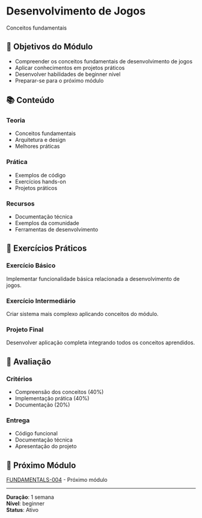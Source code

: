 
# Desenvolvimento de Jogos

Conceitos fundamentais

## 🎯 Objetivos do Módulo

- Compreender os conceitos fundamentais de desenvolvimento de jogos
- Aplicar conhecimentos em projetos práticos
- Desenvolver habilidades de beginner nível
- Preparar-se para o próximo módulo

## 📚 Conteúdo


### Teoria
- Conceitos fundamentais
- Arquitetura e design
- Melhores práticas

### Prática
- Exemplos de código
- Exercícios hands-on
- Projetos práticos

### Recursos
- Documentação técnica
- Exemplos da comunidade
- Ferramentas de desenvolvimento


## 🧪 Exercícios Práticos


### Exercício Básico
Implementar funcionalidade básica relacionada a desenvolvimento de jogos.

### Exercício Intermediário
Criar sistema mais complexo aplicando conceitos do módulo.

### Projeto Final
Desenvolver aplicação completa integrando todos os conceitos aprendidos.


## 📝 Avaliação


### Critérios
- Compreensão dos conceitos (40%)
- Implementação prática (40%)
- Documentação (20%)

### Entrega
- Código funcional
- Documentação técnica
- Apresentação do projeto


## 🔗 Próximo Módulo

[FUNDAMENTALS-004](FUNDAMENTALS-004.md) - Próximo módulo

---

**Duração**: 1 semana  
**Nível**: beginner  
**Status**: Ativo
